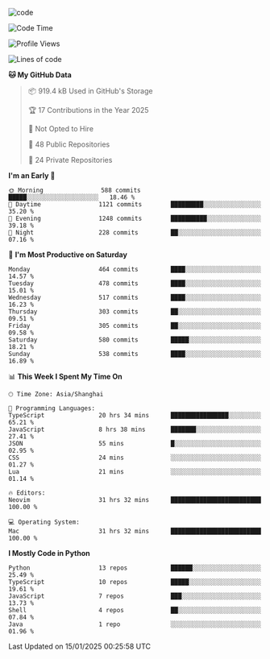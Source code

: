 
<!--
**liuyaanng/liuyaanng** is a ✨ _special_ ✨ repository because its `README.md` (this file) appears on your GitHub profile.

Here are some ideas to get you started:

- 🔭 I’m currently working on ...
- 🌱 I’m currently learning ...
- 👯 I’m looking to collaborate on ...
- 🤔 I’m looking for help with ...
- 💬 Ask me about ...
- 📫 How to reach me: ...
- 😄 Pronouns: ...
- ⚡ Fun fact: ...
-->


![code](https://cdn.jsdelivr.net/gh/liuyaanng/liuyaanng@1.0/code.gif) 

<!--START_SECTION:waka-->
![Code Time](http://img.shields.io/badge/Code%20Time-1%2C146%20hrs%2018%20mins-blue)

![Profile Views](http://img.shields.io/badge/Profile%20Views-0-blue)

![Lines of code](https://img.shields.io/badge/From%20Hello%20World%20I%27ve%20Written-18.8%20million%20lines%20of%20code-blue)

**🐱 My GitHub Data** 

> 📦 919.4 kB Used in GitHub's Storage 
 > 
> 🏆 17 Contributions in the Year 2025
 > 
> 🚫 Not Opted to Hire
 > 
> 📜 48 Public Repositories 
 > 
> 🔑 24 Private Repositories 
 > 
**I'm an Early 🐤** 

```text
🌞 Morning                588 commits         █████░░░░░░░░░░░░░░░░░░░░   18.46 % 
🌆 Daytime                1121 commits        █████████░░░░░░░░░░░░░░░░   35.20 % 
🌃 Evening                1248 commits        ██████████░░░░░░░░░░░░░░░   39.18 % 
🌙 Night                  228 commits         ██░░░░░░░░░░░░░░░░░░░░░░░   07.16 % 
```
📅 **I'm Most Productive on Saturday** 

```text
Monday                   464 commits         ████░░░░░░░░░░░░░░░░░░░░░   14.57 % 
Tuesday                  478 commits         ████░░░░░░░░░░░░░░░░░░░░░   15.01 % 
Wednesday                517 commits         ████░░░░░░░░░░░░░░░░░░░░░   16.23 % 
Thursday                 303 commits         ██░░░░░░░░░░░░░░░░░░░░░░░   09.51 % 
Friday                   305 commits         ██░░░░░░░░░░░░░░░░░░░░░░░   09.58 % 
Saturday                 580 commits         █████░░░░░░░░░░░░░░░░░░░░   18.21 % 
Sunday                   538 commits         ████░░░░░░░░░░░░░░░░░░░░░   16.89 % 
```


📊 **This Week I Spent My Time On** 

```text
🕑︎ Time Zone: Asia/Shanghai

💬 Programming Languages: 
TypeScript               20 hrs 34 mins      ████████████████░░░░░░░░░   65.21 % 
JavaScript               8 hrs 38 mins       ███████░░░░░░░░░░░░░░░░░░   27.41 % 
JSON                     55 mins             █░░░░░░░░░░░░░░░░░░░░░░░░   02.95 % 
CSS                      24 mins             ░░░░░░░░░░░░░░░░░░░░░░░░░   01.27 % 
Lua                      21 mins             ░░░░░░░░░░░░░░░░░░░░░░░░░   01.14 % 

🔥 Editors: 
Neovim                   31 hrs 32 mins      █████████████████████████   100.00 % 

💻 Operating System: 
Mac                      31 hrs 32 mins      █████████████████████████   100.00 % 
```

**I Mostly Code in Python** 

```text
Python                   13 repos            ██████░░░░░░░░░░░░░░░░░░░   25.49 % 
TypeScript               10 repos            █████░░░░░░░░░░░░░░░░░░░░   19.61 % 
JavaScript               7 repos             ███░░░░░░░░░░░░░░░░░░░░░░   13.73 % 
Shell                    4 repos             ██░░░░░░░░░░░░░░░░░░░░░░░   07.84 % 
Java                     1 repo              ░░░░░░░░░░░░░░░░░░░░░░░░░   01.96 % 
```




 Last Updated on 15/01/2025 00:25:58 UTC
<!--END_SECTION:waka-->
